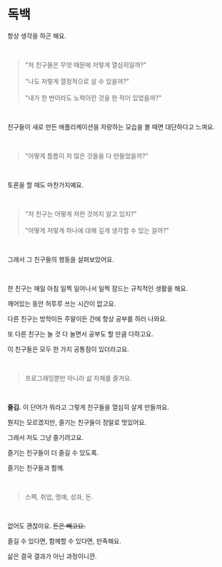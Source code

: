 # 독백
  
항상 생각을 하곤 해요.

<br />

> "저 친구들은 무엇 때문에 저렇게 열심히일까?"<br /><br />
> "나도 저렇게 열정적으로 살 수 있을까?"<br /><br />
> "내가 한 번이라도 노력이란 것을 한 적이 있었을까?"

<br />

친구들이 새로 만든 애플리케이션을 자랑하는 모습을 볼 때면 대단하다고 느껴요.

<br />

> "어떻게 틈틈이 저 많은 것들을 다 만들었을까?"

<br />

토론을 할 때도 마찬가지예요.

<br />

> "저 친구는 어떻게 저런 것까지 알고 있지?"<br /><br />
> "어떻게 저렇게 하나에 대해 깊게 생각할 수 있는 걸까?"  

<br />

그래서 그 친구들의 행동을 살펴보았어요.

<br />

한 친구는 매일 아침 일찍 일어나서 일찍 잠드는 규칙적인 생활을 해요.

깨어있는 동안 허투루 쓰는 시간이 없고요.

다른 친구는 방학이든 주말이든 간에 항상 공부를 하러 나와요.

또 다른 친구는 놀 것 다 놀면서 공부도 할 만큼 다하고요.

이 친구들은 모두 한 가지 공통점이 있더라고요.

<br />

> 프로그래밍뿐만 아니라 삶 자체를 즐겨요.

<br />

**즐김.** 이 단어가 뭐라고 그렇게 친구들을 열심히 살게 만들까요.

뭔지는 모르겠지만, 즐기는 친구들이 정말로 멋있어요.

그래서 저도 그냥 즐기려고요.

즐기는 친구들이 더 즐길 수 있도록.

즐기는 친구들과 함께.

<br />

> 스펙, 취업, 명예, 성과, 돈.

<br />

없어도 괜찮아요. ~~돈은 빼고요.~~

즐길 수 있다면, 함께할 수 있다면, 만족해요.

삶은 결국 결과가 아닌 과정이니깐.
